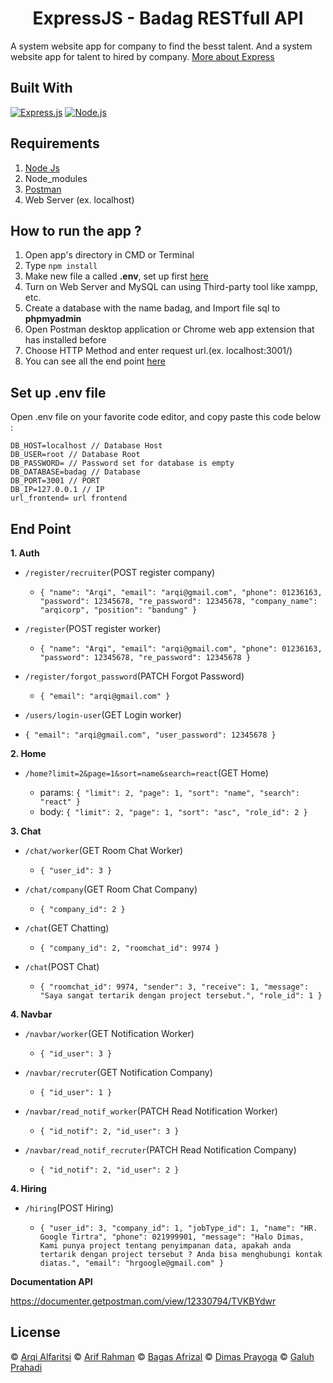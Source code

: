 <h1 align="center">ExpressJS - Badag RESTfull API</h1>

A system website app for company to find the besst talent. And a system website app for talent to hired by company. [More about Express](https://en.wikipedia.org/wiki/Express.js)

## Built With

[![Express.js](https://img.shields.io/badge/Express.js-4.x-orange.svg?style=rounded-square)](https://expressjs.com/en/starter/installing.html)
[![Node.js](https://img.shields.io/badge/Node.js-v.12.13-green.svg?style=rounded-square)](https://nodejs.org/)

## Requirements

1. <a href="https://nodejs.org/en/download/">Node Js</a>
2. Node_modules
3. <a href="https://www.getpostman.com/">Postman</a>
4. Web Server (ex. localhost)

## How to run the app ?

1. Open app's directory in CMD or Terminal
2. Type `npm install`
3. Make new file a called **.env**, set up first [here](#set-up-env-file)
4. Turn on Web Server and MySQL can using Third-party tool like xampp, etc.
5. Create a database with the name badag, and Import file sql to **phpmyadmin**
6. Open Postman desktop application or Chrome web app extension that has installed before
7. Choose HTTP Method and enter request url.(ex. localhost:3001/)
8. You can see all the end point [here](#end-point)

## Set up .env file

Open .env file on your favorite code editor, and copy paste this code below :

```
DB_HOST=localhost // Database Host
DB_USER=root // Database Root
DB_PASSWORD= // Password set for database is empty
DB_DATABASE=badag // Database
DB_PORT=3001 // PORT
DB_IP=127.0.0.1 // IP
url_frontend= url frontend
```

## End Point

**1. Auth**

- `/register/recruiter`(POST register company)

  - `{ "name": "Arqi", "email": "arqi@gmail.com", "phone": 01236163, "password": 12345678, "re_password": 12345678, "company_name": "arqicorp", "position": "bandung" }`

- `/register`(POST register worker)

  - `{ "name": "Arqi", "email": "arqi@gmail.com", "phone": 01236163, "password": 12345678, "re_password": 12345678 }`

- `/register/forgot_password`(PATCH Forgot Password)

  - `{ "email": "arqi@gmail.com" }`

- `/users/login-user`(GET Login worker)

- `{ "email": "arqi@gmail.com", "user_password": 12345678 }`

**2. Home**

- `/home?limit=2&page=1&sort=name&search=react`(GET Home)

  - params: `{ "limit": 2, "page": 1, "sort": "name", "search": "react" }`
  - body: `{ "limit": 2, "page": 1, "sort": "asc", "role_id": 2 }`

**3. Chat**

- `/chat/worker`(GET Room Chat Worker)

  - `{ "user_id": 3 }`

- `/chat/company`(GET Room Chat Company)

  - `{ "company_id": 2 }`

- `/chat`(GET Chatting)

  - `{ "company_id": 2, "roomchat_id": 9974 }`

- `/chat`(POST Chat)

  - `{ "roomchat_id": 9974, "sender": 3, "receive": 1, "message": "Saya sangat tertarik dengan project tersebut.", "role_id": 1 }`

**4. Navbar**

- `/navbar/worker`(GET Notification Worker)

  - `{ "id_user": 3 }`

- `/navbar/recruter`(GET Notification Company)

  - `{ "id_user": 1 }`

- `/navbar/read_notif_worker`(PATCH Read Notification Worker)

  - `{ "id_notif": 2, "id_user": 3 }`

- `/navbar/read_notif_recruter`(PATCH Read Notification Company)

  - `{ "id_notif": 2, "id_user": 2 }`

**4. Hiring**

- `/hiring`(POST Hiring)

  - `{ "user_id": 3, "company_id": 1, "jobType_id": 1, "name": "HR. Google Tirtra", "phone": 021999901, "message": "Halo Dimas, Kami punya project tentang penyimpanan data, apakah anda tertarik dengan project tersebut ? Anda bisa menghubungi kontak diatas.", "email": "hrgoogle@gmail.com" }`

**Documentation API**

https://documenter.getpostman.com/view/12330794/TVKBYdwr

## License

© [Arqi Alfaritsi](https://github.com/alfaritsi21/)
© [Arif Rahman](https://github.com/Glitchfer)
© [Bagas Afrizal](https://github.com/bagasafrz7)
© [Dimas Prayoga](https://github.com/careerdimasprayoga)
© [Galuh Prahadi](https://github.com/galuhprahadi96)
